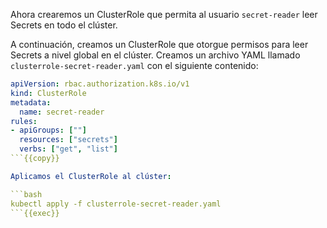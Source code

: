 Ahora crearemos un ClusterRole que permita al usuario `secret-reader` leer Secrets en todo el clúster.

A continuación, creamos un ClusterRole que otorgue permisos para leer Secrets a nivel global en el clúster. Creamos un archivo YAML llamado `clusterrole-secret-reader.yaml` con el siguiente contenido:

```yaml
apiVersion: rbac.authorization.k8s.io/v1
kind: ClusterRole
metadata:
  name: secret-reader
rules:
- apiGroups: [""]
  resources: ["secrets"]
  verbs: ["get", "list"]
```{{copy}}

Aplicamos el ClusterRole al clúster:

```bash
kubectl apply -f clusterrole-secret-reader.yaml
```{{exec}}